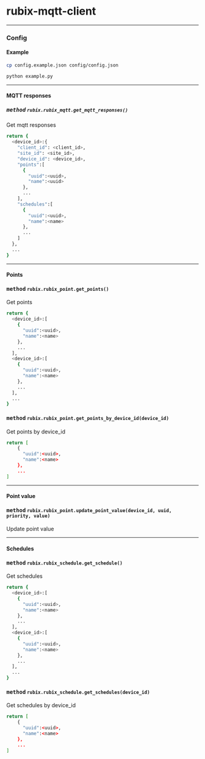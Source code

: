 # rubix-mqtt-client

___

### Config

#### Example

```bash
cp config.example.json config/config.json

python example.py
```

---

#### MQTT responses

##### <kbd>method</kbd> `rubix.rubix_mqtt.get_mqtt_responses()`
Get mqtt responses

```bash
return {
  <device_id>:{
    "client_id": <client_id>,
    "site_id": <site_id>,
    "device_id": <device_id>,
    "points":[
      {
        "uuid":<uuid>,
        "name":<uuid>
      },
      ...
    ],
    "schedules":[
      {
        "uuid":<uuid>,
        "name":<name>
      },
      ...
    ]
  },
  ...
}
```

---

#### Points

#### <kbd>method</kbd> `rubix.rubix_point.get_points()`
Get points
```bash
return {
  <device_id>:[
    {
      "uuid":<uuid>,
      "name":<name>
    },
    ...
  ],
  <device_id>:[
    {
      "uuid":<uuid>,
      "name":<name>
    },
    ...
  ],
  ...
}
```

#### <kbd>method</kbd> `rubix.rubix_point.get_points_by_device_id(device_id)`
Get points by device_id
```bash
return [
    {
      "uuid":<uuid>,
      "name":<name>
    },
    ...
]
```

---
#### Point value

#### <kbd>method</kbd> `rubix.rubix_point.update_point_value(device_id, uuid, priority, value)`
Update point value

---
#### Schedules

#### <kbd>method</kbd> `rubix.rubix_schedule.get_schedule()`
Get schedules
```bash
return {
  <device_id>:[
    {
      "uuid":<uuid>,
      "name":<name>
    },
    ...
  ],
  <device_id>:[
    {
      "uuid":<uuid>,
      "name":<name>
    },
    ...
  ],
  ...
}
```

#### <kbd>method</kbd> `rubix.rubix_schedule.get_schedules(device_id)`
Get schedules by device_id
```bash
return [
    {
      "uuid":<uuid>,
      "name":<name>
    },
    ...
]
```



